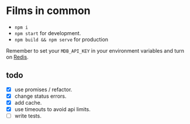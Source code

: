 # Films in common

- `npm i`
- `npm start` for development.
- `npm build && npm serve` for production

Remember to set your `MDB_API_KEY` in your environment variables and turn on [Redis](https://redis.io/).


## todo

- [x] use promises / refactor.
- [x] change status errors.
- [x] add cache.
- [x] use timeouts to avoid api limits.
- [ ] write tests.
